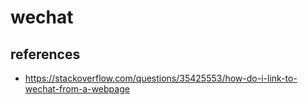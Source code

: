 # wechat


## references

* https://stackoverflow.com/questions/35425553/how-do-i-link-to-wechat-from-a-webpage
